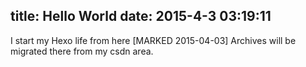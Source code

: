 title: Hello World
date: 2015-4-3 03:19:11
---
I start my Hexo life from here 
[MARKED 2015-04-03]
Archives will be migrated there from my csdn area.